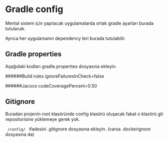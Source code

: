 # Gradle config
Mental sistem için yapılacak uygulamalarda ortak gradle ayarları burada tutulacak.

Ayrıca her uygulamanın dependency leri burada tutulabilir.


## Gradle properties
 
Aşağıdaki kodları gradle.properties dosyasına ekleyin.
 
######Build rules
ignoreFailuresInCheck=false
 
######Jacoco
codeCoveragePercent=0.50
 
## Gitignore

Buradan projenin root klasöründe 
config klasörü oluşacak fakat o klasörü git repositorisine yüklemeye gerek yok.

<code> /config/ </code> ifadesini .gitignore dosyasına ekleyin. (varsa .dockerignore dosyasına da)